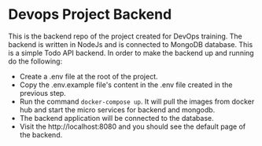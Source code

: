 # Devops Project Backend
This is the backend repo of the project created for DevOps training. The backend is written in NodeJs and is connected to MongoDB database. This is a simple Todo API backend.
In order to make the backend up and running do the following:
- Create a .env file at the root of the project.
- Copy the .env.example file's content in the .env file created in the previous step.
- Run the command `docker-compose up`. It will pull the images from docker hub and start the micro services for backend and mongodb.
- The backend application will be connected to the database.
- Visit the http://localhost:8080 and you should see the default page of the backend.